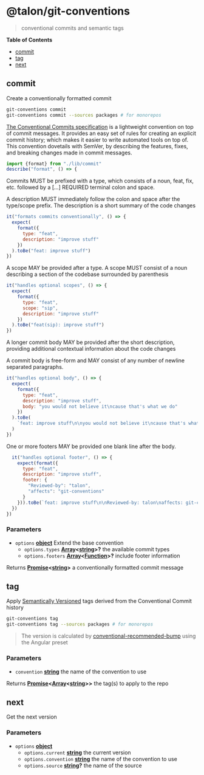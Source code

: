 <!-- Generated by @talon/sip. Update this documentation by updating the source code. -->

# @talon/git-conventions

> conventional commits and semantic tags

**Table of Contents**

<!-- toc -->

- [commit](#commit)
- [tag](#tag)
- [next](#next)

<!-- tocstop -->

## commit

Create a conventionally formatted commit

```sh
git-conventions commit
git-conventions commit --sources packages # for monorepos
```

[The Conventional Commits specification][1] is a lightweight convention on top of commit messages. It provides an easy set of rules for creating an explicit commit history; which makes it easier to write automated tools on top of. This convention dovetails with SemVer, by describing the features, fixes, and breaking changes made in commit messages.

```js
import {format} from "./lib/commit"
describe("format", () => {
```

Commits MUST be prefixed with a type, which consists of a noun, feat, fix, etc. followed by a [...] REQUIRED terminal colon and space.

A description MUST immediately follow the colon and space after the type/scope prefix. The description is a short summary of the code changes

```js
it("formats commits conventionally", () => {
  expect(
    format({
      type: "feat",
      description: "improve stuff"
    })
  ).toBe("feat: improve stuff")
})
```

A scope MAY be provided after a type. A scope MUST consist of a noun describing a section of the codebase surrounded by parenthesis

```js
it("handles optional scopes", () => {
  expect(
    format({
      type: "feat",
      scope: "sip",
      description: "improve stuff"
    })
  ).toBe("feat(sip): improve stuff")
})
```

A longer commit body MAY be provided after the short description, providing additional contextual information about the code changes

A commit body is free-form and MAY consist of any number of newline separated paragraphs.

```js
it("handles optional body", () => {
  expect(
    format({
      type: "feat",
      description: "improve stuff",
      body: "you would not believe it\ncause that's what we do"
    })
  ).toBe(
    `feat: improve stuff\n\nyou would not believe it\ncause that's what we do`
  )
})
```

One or more footers MAY be provided one blank line after the body.

```js
  it("handles optional footer", () => {
    expect(format({
      type: "feat",
      description: "improve stuff",
      footer: {
        "Reviewed-by": "talon",
        "affects": "git-conventions"
      }
    })).toBe(`feat: improve stuff\n\nReviewed-by: talon\naffects: git-conventions`)
  })
})
```

### Parameters

- `options` **[object][2]** Extend the base convention
  - `options.types` **[Array][3]&lt;[string][4]>?** the available commit types
  - `options.footers` **[Array][3]&lt;[Function][5]>?** include footer information

Returns **[Promise][6]&lt;[string][4]>** a conventionally formatted commit message

## tag

Apply [Semantically Versioned][7] tags derived from the Conventional Commit history

```sh
git-conventions tag
git-conventions tag --sources packages # for monorepos
```

> The version is calculated by [conventional-recommended-bump][8] using the Angular preset

### Parameters

- `convention` **[string][4]** the name of the convention to use

Returns **[Promise][6]&lt;[Array][3]&lt;[string][4]>>** the tag(s) to apply to the repo

## next

Get the next version

### Parameters

- `options` **[object][2]**
  - `options.current` **[string][4]** the current version
  - `options.convention` **[string][4]** the name of the convention to use
  - `options.source` **[string][4]?** the name of the source

[1]: https://www.conventionalcommits.org/en/v1.0.0
[2]: https://developer.mozilla.org/docs/Web/JavaScript/Reference/Global_Objects/Object
[3]: https://developer.mozilla.org/docs/Web/JavaScript/Reference/Global_Objects/Array
[4]: https://developer.mozilla.org/docs/Web/JavaScript/Reference/Global_Objects/String
[5]: https://developer.mozilla.org/docs/Web/JavaScript/Reference/Statements/function
[6]: https://developer.mozilla.org/docs/Web/JavaScript/Reference/Global_Objects/Promise
[7]: https://semver.org
[8]: https://github.com/conventional-changelog/conventional-changelog/tree/master/packages/conventional-recommended-bump

